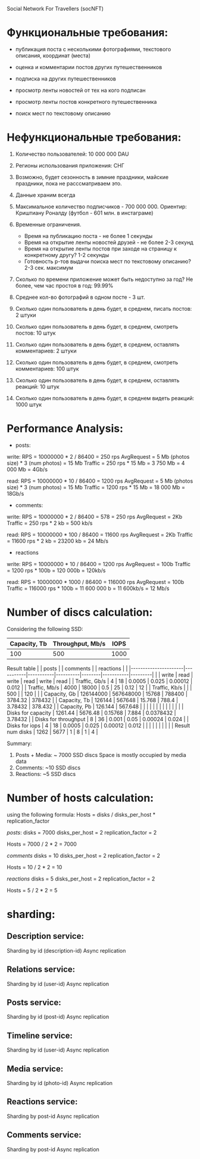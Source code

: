 Social Network For Travellers (socNFT)

# Функциональные требования:

- публикация поста с несколькими фотографиями, текстового описания, координат (места)
- оценка и комментарии постов других путешественников
- подписка на других путешественников

- просмотр ленты новостей от тех на кого подписан
- просмотр ленты постов конкретного путешественника

- поиск мест по текстовому описанию


# Нефункциональные требования:

1) Количество пользователей: 10 000 000 DAU
3) Регионы использования приложения: СНГ
4) Возможно, будет сезонность в зимние праздники, майские праздники, пока не расссматриваем это.
5) Данные храним всегда
6) Максимальное количество подписчиков - 700 000 000. Ориентир: Криштиану Роналду (футбол - 601 млн. в инстаграме)
7) Временные ограничения. 
	- Время на публикацию поста - не более 1 секунды
	- Время на открытие ленты новостей друзей - не более 2-3 секунд
	- Время на открытие ленты постов при заходе на страницу к конкретному другу? 1-2 секунды
	- Готовность р-тов выдачи поиска мест по текстовому описанию? 2-3 сек. максимум
8) Сколько по времени приложение может быть недоступно за год? Не более, чем час простоя в год: 99.99%
9) Среднее кол-во фотографий в одном посте - 3 шт.

10) Сколько один пользователь в день будет, в среднем, писать постов: 2 штуки
11) Сколько один пользователь в день будет, в среднем, смотреть постов: 10 штук
12) Сколько один пользователь в день будет, в среднем, оставлять комментариев: 2 штуки
13) Сколько один пользователь в день будет, в среднем, смотреть комментариев: 100 штук
14) Сколько один пользователь в день будет, в среднем, оставлять реакций: 10 штук
15) Сколько один пользователь в день будет, в среднем видеть реакций: 1000 штук



# Performance Analysis:

- posts:

write:
RPS = 10000000 * 2 / 86400 = 250 rps
AvgRequest = 5 Mb (photos size) * 3 (num photos) = 15 Mb
Traffic = 250 rps * 15 Mb = 3 750 Mb = 4 000 Mb = 4Gb/s

read:
RPS = 10000000 * 10 / 86400 = 1200 rps
AvgRequest = 5 Mb (photos size) * 3 (num photos) = 15 Mb
Traffic = 1200 rps * 15 Mb = 18 000 Mb = 18Gb/s

- comments:

write:
RPS = 10000000 * 2 / 86400 = 578 = 250 rps
AvgRequest = 2Kb
Traffic = 250 rps * 2 kb = 500 kb/s

read:
RPS = 10000000 * 100 / 86400 = 11600 rps
AvgRequest = 2Kb
Traffic = 11600 rps * 2 kb = 23200 kb = 24 Mb/s

- reactions

write:
RPS = 10000000 * 10 / 86400 = 1200 rps
AvgRequest = 100b
Traffic = 1200 rps * 100b = 120 000b = 120kb/s

read:
RPS = 10000000 * 1000 / 86400 = 116000 rps
AvgRequest = 100b
Traffic = 116000 rps * 100b = 11 600 000 b = 11 600kb/s = 12 Mb/s


# Number of discs calculation:

Considering the following SSD:

| Capacity, Tb | Throughput, Mb/s | IOPS |
|--------------|------------------|------|
| 100          | 500              | 1000 |


Result table
|                      | posts     |           | comments |        | reactions |         |
|----------------------|-----------|-----------|----------|--------|-----------|---------|
|                      | write     | read      | write    | read   | write     | read    |
| Traffic, Gb/s        | 4         | 18        | 0.0005   | 0.025  | 0.00012   | 0.012   |
| Traffic, Mb/s        | 4000      | 18000     | 0.5      | 25     | 0.12      | 12      |
| Traffic, Kb/s        |           |           | 500      |        | 120       |         |
| Capacity, Gb         | 126144000 | 567648000 | 15768    | 788400 | 3784.32   | 378432  |
| Capacity, Tb         | 126144    | 567648    | 15.768   | 788.4  | 3.78432   | 378.432 |
| Capacity, Pb         | 126.144   | 567.648   |          |        |           |         |
|                      |           |           |          |        |           |         |
| Disks for capacity   | 1261.44   | 5676.48   | 0.15768  | 7.884  | 0.0378432 | 3.78432 |
| Disks for throughput | 8         | 36        | 0.001    | 0.05   | 0.00024   | 0.024   |
| Disks for iops       | 4         | 18        | 0.0005   | 0.025  | 0.00012   | 0.012   |
|                      |           |           |          |        |           |         |
| Result num disks     | 1262      | 5677      | 1        | 8      | 1         | 4       |

Summary: 
1) Posts + Media: ~ 7000 SSD discs
Space is mostly occupied by media data
2) Comments: ~10 SSD discs
3) Reactions: ~5 SSD discs

# Number of hosts calculation:

using the following formula:
Hosts = disks / disks_per_host * replication_factor

*posts*:
disks = 7000
disks_per_host = 2
replication_factor = 2

Hosts = 7000 / 2 * 2 = 7000

*comments*
disks = 10
disks_per_host = 2
replication_factor = 2

Hosts = 10 / 2 * 2 = 10

*reactions*
disks = 5
disks_per_host = 2
replication_factor = 2

Hosts = 5 / 2 * 2 = 5


# sharding:

## Description service:

Sharding by id (description-id)
Async replication

## Relations service:

Sharding by id (user-id)
Async replication

## Posts service:

Sharding by id (post-id)
Async replication

## Timeline service:

Sharding by id (user-id)
Async replication

## Media service:

Sharding by id (photo-id)
Async replication

## Reactions service:

Sharding by post-id
Async replication

## Comments service:

Sharding by post-id
Async replication